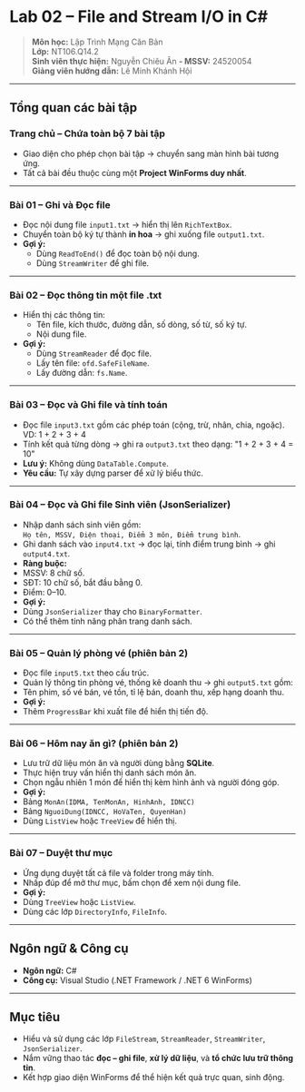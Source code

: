 # Lab 02 – File and Stream I/O in C#

> **Môn học:** Lập Trình Mạng Căn Bản  
> **Lớp:** NT106.Q14.2  
> **Sinh viên thực hiện:** Nguyễn Chiêu Ân **- MSSV:** 24520054  
> **Giảng viên hướng dẫn:** Lê Minh Khánh Hội  

---

## Tổng quan các bài tập

### Trang chủ – Chứa toàn bộ 7 bài tập
- Giao diện cho phép chọn bài tập → chuyển sang màn hình bài tương ứng.  
- Tất cả bài đều thuộc cùng một **Project WinForms duy nhất**.

---

### Bài 01 – Ghi và Đọc file
- Đọc nội dung file `input1.txt` → hiển thị lên `RichTextBox`.  
- Chuyển toàn bộ ký tự thành **in hoa** → ghi xuống file `output1.txt`.  
- **Gợi ý:**  
  - Dùng `ReadToEnd()` để đọc toàn bộ nội dung.  
  - Dùng `StreamWriter` để ghi file.  

---

### Bài 02 – Đọc thông tin một file .txt
- Hiển thị các thông tin:  
  - Tên file, kích thước, đường dẫn, số dòng, số từ, số ký tự.  
  - Nội dung file.  
- **Gợi ý:**  
  - Dùng `StreamReader` để đọc file.  
  - Lấy tên file: `ofd.SafeFileName`.  
  - Lấy đường dẫn: `fs.Name`.

---

### Bài 03 – Đọc và Ghi file và tính toán
- Đọc file `input3.txt` gồm các phép toán (cộng, trừ, nhân, chia, ngoặc). VD: 1 + 2 + 3 + 4  
- Tính kết quả từng dòng → ghi ra `output3.txt` theo dạng:  "1 + 2 + 3 + 4 = 10"
- **Lưu ý:** Không dùng `DataTable.Compute`.  
- **Yêu cầu:** Tự xây dựng parser để xử lý biểu thức.

---

### Bài 04 – Đọc và Ghi file Sinh viên (JsonSerializer)
- Nhập danh sách sinh viên gồm:  
`Họ tên, MSSV, Điện thoại, Điểm 3 môn, Điểm trung bình`.  
- Ghi danh sách vào `input4.txt` → đọc lại, tính điểm trung bình → ghi `output4.txt`.  
- **Ràng buộc:**  
- MSSV: 8 chữ số.  
- SĐT: 10 chữ số, bắt đầu bằng 0.  
- Điểm: 0–10.  
- **Gợi ý:**  
- Dùng `JsonSerializer` thay cho `BinaryFormatter`.  
- Có thể thêm tính năng phân trang danh sách.

---

### Bài 05 – Quản lý phòng vé (phiên bản 2)
- Đọc file `input5.txt` theo cấu trúc.  
- Quản lý thông tin phòng vé, thống kê doanh thu → ghi `output5.txt` gồm:  
- Tên phim, số vé bán, vé tồn, tỉ lệ bán, doanh thu, xếp hạng doanh thu.  
- **Gợi ý:**  
- Thêm `ProgressBar` khi xuất file để hiển thị tiến độ.

---

### Bài 06 – Hôm nay ăn gì? (phiên bản 2)
- Lưu trữ dữ liệu món ăn và người dùng bằng **SQLite**.  
- Thực hiện truy vấn hiển thị danh sách món ăn.  
- Chọn ngẫu nhiên 1 món để hiển thị kèm hình ảnh và người đóng góp.  
- **Gợi ý:**  
- Bảng `MonAn(IDMA, TenMonAn, HinhAnh, IDNCC)`  
- Bảng `NguoiDung(IDNCC, HoVaTen, QuyenHan)`  
- Dùng `ListView` hoặc `TreeView` để hiển thị.

---

### Bài 07 – Duyệt thư mục
- Ứng dụng duyệt tất cả file và folder trong máy tính.  
- Nhấp đúp để mở thư mục, bấm chọn để xem nội dung file.  
- **Gợi ý:**  
- Dùng `TreeView` hoặc `ListView`.  
- Dùng các lớp `DirectoryInfo`, `FileInfo`.

---

## Ngôn ngữ & Công cụ
- **Ngôn ngữ:** C#  
- **Công cụ:** Visual Studio (.NET Framework / .NET 6 WinForms)  

---

## Mục tiêu
- Hiểu và sử dụng các lớp `FileStream`, `StreamReader`, `StreamWriter`, `JsonSerializer`.  
- Nắm vững thao tác **đọc – ghi file**, **xử lý dữ liệu**, và **tổ chức lưu trữ thông tin**.  
- Kết hợp giao diện WinForms để thể hiện kết quả trực quan, sinh động.
